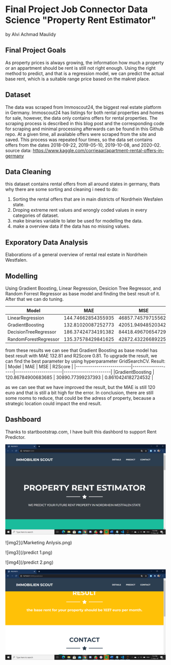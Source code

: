 # Final Project Job Connector Data Science "Property Rent Estimator"
by Alvi Achmad Maulidy

## Final Project Goals
As property prices is always growing, the information how much a property or an appartment should be rent is still not right enough. Using the right method to predict, and that is a regression model, we can predict the actual base rent, which is a suitable range price based on the makret place.

## Dataset
The data was scraped from Immoscout24, the biggest real estate platform in Germany. Immoscout24 has listings for both rental properties and homes for sale, however, the data only contains offers for rental properties. The scraping process is described in this blog post and the corresponding code for scraping and minimal processing afterwards can be found in this Github repo. At a given time, all available offers were scraped from the site and saved. This process was repeated four times, so the data set contains offers from the dates 2018-09-22, 2019-05-10, 2019-10-08, and 2020-02.
source data: https://www.kaggle.com/corrieaar/apartment-rental-offers-in-germany
## Data Cleaning
this dataset contains rental offers from all around states in germany, thats why there are some sorting and cleaning i need to do:
1. Sorting the rental offers that are in main districts of Nordrhein Wesfalen state.
2. Droping extreme rent values and wrongly coded values in every categories of dataset.
3. make binaries variable to later be used for modelling the data.
4. make a overview data if the data has no missing values.
## Exporatory Data Analysis
Elaborations of a general overview of rental real estate in Nordrhein Westfalen.
## Modelling
Using Gradient Boosting, Linear Regression, Desicion Tree Regressor, and Random Forrest Regressor as base model and finding the best result of it. After that we can do tuning.

| Model                     |        MAE         |          MSE          |       R2Score         |
|---------------------------|--------------------|-----------------------|-----------------------|
|LinearRegression           | 144.74662854355935 |   46857.74579715562   |  0.7892173552276706   |
|GradientBoosting           | 132.81020087252773 |  42051.949485203426   |  0.8108355197304086   |
|DecisionTreeRegressor      | 186.37424734191382 |   84418.49670654729   |  0.6202558680364356   |
|RandomForestRegressor      | 135.37578429841625 |   42872.432266892254  |  0.8071446991889513   |

from these results we can see that Gradient Boosting as base model has best result with MAE 132.81 and R2Score 0.81.
To upgrade the result, we can find the best parameter by using hyperparameter GridSearchCV.
Result:
| Model                     |        MAE         |          MSE          |       R2Score         |
|---------------------------|--------------------|-----------------------|-----------------------|
|GradientBoosting           | 120.86784900683685 |   30890.77399237393   |  0.8610424182724532   |

as we can see that we have improved the result, but the MAE is still 120 euro and that is still a bit high for the error. In conclusion, there are still some rooms to reduce, that could be the adress of property, because a strategic location could impact the end result.

## Dashboard
Thanks to startbootstrap.com, I have built this dashbord to support Rent Predictor.

![img1](/Home.png)

![img2](/Marketing Anlysis.png)

![img3](/predict 1.png)

![img4](/predict 2.png)

![img5](/result.png)

